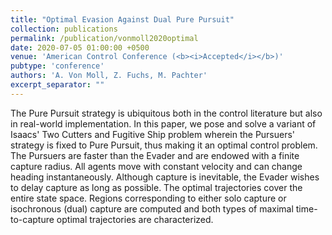 ```yaml
---
title: "Optimal Evasion Against Dual Pure Pursuit"
collection: publications
permalink: /publication/vonmoll2020optimal
date: 2020-07-05 01:00:00 +0500
venue: 'American Control Conference (<b><i>Accepted</i></b>)'
pubtype: 'conference'
authors: 'A. Von Moll, Z. Fuchs, M. Pachter'
excerpt_separator: ""
---
```

The Pure Pursuit strategy is ubiquitous both in the control literature but also in real-world implementation. In this paper, we pose and solve a variant of Isaacs&apos; Two Cutters and Fugitive Ship problem wherein the Pursuers&apos; strategy is fixed to Pure Pursuit, thus making it an optimal control problem. The Pursuers are faster than the Evader and are endowed with a finite capture radius. All agents move with constant velocity and can change heading instantaneously. Although capture is inevitable, the Evader wishes to delay capture as long as possible. The optimal trajectories cover the entire state space. Regions corresponding to either solo capture or isochronous (dual) capture are computed and both types of maximal time-to-capture optimal trajectories are characterized.
